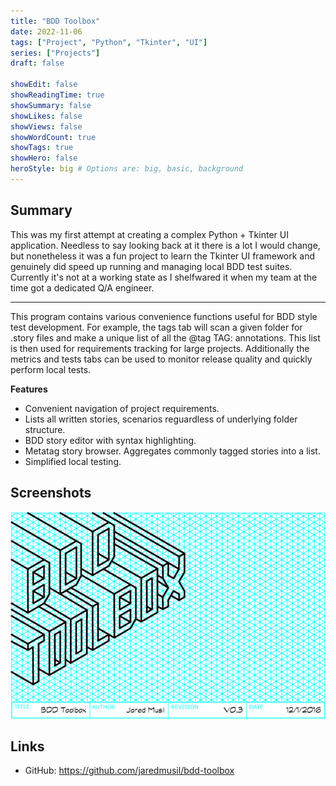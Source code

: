 ```yaml
---
title: "BDD Toolbox"
date: 2022-11-06
tags: ["Project", "Python", "Tkinter", "UI"]
series: ["Projects"]
draft: false

showEdit: false
showReadingTime: true
showSummary: false
showLikes: false
showViews: false
showWordCount: true
showTags: true
showHero: false
heroStyle: big # Options are: big, basic, background
---
```


## Summary

This was my first attempt at creating a complex Python + Tkinter UI application. Needless to say looking back at it there is a lot I would change, but nonetheless it was a fun project to learn the Tkinter UI framework and genuinely did speed up running and managing local BDD test suites. Currently it's not at a working state as I shelfwared it when my team at the time got a dedicated Q/A engineer.

---

This program contains various convenience functions useful for BDD style test development. For example, the tags tab will scan a given folder for .story files and make a unique list of all the @tag TAG: annotations. This list is then used for requirements tracking for large projects. Additionally the metrics and tests tabs can be used to monitor release quality and quickly perform local tests.

**Features**
- Convenient navigation of project requirements.
- Lists all written stories, scenarios reguardless of underlying folder structure.
- BDD story editor with syntax highlighting.
- Metatag story browser. Aggregates commonly tagged stories into a list.
- Simplified local testing.

## Screenshots

![](cover.png)

## Links

* GitHub: https://github.com/jaredmusil/bdd-toolbox

